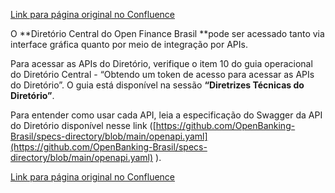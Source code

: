 [Link para página original no Confluence](https://openfinancebrasil.atlassian.net/wiki/spaces/OF/pages/17377863)

O **Diretório Central do Open Finance Brasil **pode ser acessado tanto via interface gráfica quanto por meio de integração por APIs.

Para acessar as APIs do Diretório, verifique o item 10 do guia operacional do Diretório Central - “Obtendo um token de acesso para acessar as APIs do Diretório”. O guia está disponível na sessão **“Diretrizes Técnicas do Diretório”**.

Para entender como usar cada API, leia a especificação do Swagger da API do Diretório disponível nesse link ([https://github.com/OpenBanking-Brasil/specs-directory/blob/main/openapi.yaml](https://github.com/OpenBanking-Brasil/specs-directory/blob/main/openapi.yaml) ).

[Link para página original no Confluence](https://openfinancebrasil.atlassian.net/wiki/spaces/OF/pages/17377863)